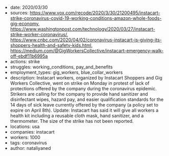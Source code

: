 - date: 2020/03/30
- sources: https://www.vox.com/recode/2020/3/30/21200495/instacart-strike-coronavirus-covid-19-working-conditions-amazon-whole-foods-gig-economy, https://www.washingtonpost.com/technology/2020/03/27/instacart-strike-worker-coronavirus/, https://www.cnbc.com/2020/04/02/coronavirus-instacart-is-giving-its-shoppers-health-and-safety-kids.html, https://medium.com/@GigWorkersCollective/instacart-emergency-walk-off-ebdf11b6995a
- actions: strike
- struggles: working_conditions, pay_and_benefits
- employment_types: gig_workers, blue_collar_workers
- description: Instacart workers, organized by Instacart Shoppers and Gig Workers Collective, went on strike on Monday in protest of lack of protections offered by the company during the coronavirus epidemic. Strikers are calling for the company to provide hand sanitizer and disinfectant wipes, hazard pay, and easier qualification standards for the 14 days of sick leave currently offered by the company (a policy set to expire on April 8th). Update: Instacart has said it will give all workers a health kit including a reusable cloth mask, hand sanitizer, and a thermometer. The size of the strike has not been reported.
- locations: usa
- companies: instacart
- workers: 1000
- tags: coronavirus
- author: nataliyaned
